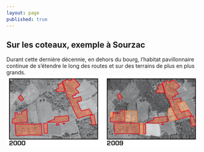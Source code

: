 ```yaml
---
layout: page
published: true
---
```


## Sur les coteaux, exemple à Sourzac

Durant cette dernière décennie, en dehors du bourg, l’habitat pavillonnaire continue de s’étendre le long des routes et sur des terrains de plus en plus grands.
![](data/images/1/histoire/1_histoire_POP11.jpg)